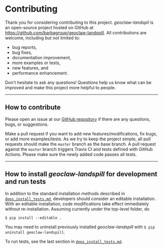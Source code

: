 Contributing
============

Thank you for considering contributing to this project. *geoclaw-landspil* is an
open-source project hosted on GitHub at
https://github.com/barbagroup/geoclaw-landspill.
All contributions are welcome, including but not limited to:

* bug reports,
* bug fixes,
* documentation improvement,
* more examples or tests,
* new features, and
* performance enhancement.

Don't hesitate to ask any questions! Questions help us know what can be improved
and make this project more helpful to people.

--------------------
## How to contribute

Please open an issue at our
[GitHub repository](https://github.com/barbagroup/geoclaw-landspill) if there
are any questions, bugs, or suggestions.

Make a pull request if you want to add new features/modifications, fix bugs, or
add more examples/tests. As we try to keep the project simple, all pull requests
should make the `master` branch as the base branch. A pull request against the
`master` branch triggers Travis CI and tests defined with GitHub Actions. Please
make sure the newly added code passes all tests.

------------------------------------------------------------------------
## How to install *geoclaw-landspill* for development and run tests

In addition to the standard installation methods described in
[`deps_install_tests.md`](doc/deps_install_tests.md), developers should consider
an editable installation. With an editable installation, code modifications take
effect immediately without re-installation. Assuming currently under the
top-level folder, do

```
$ pip install --editable .
```

You may need to uninstall previously installed *geoclaw-landspill* with
`$ pip uninstall geoclaw-landspill`.

To run tests, see the last section in
[`deps_install_tests.md`](doc/deps_install_tests.md).
